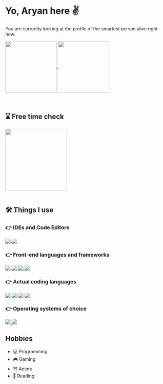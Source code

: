 # Yo, Aryan here ✌️

You are currently looking at the profile of the smartest person alive right now.

<p>
  <a href="https://github.com/anuraghazra/github-readme-stats">
    <img align="center" src="https://github-readme-stats.vercel.app/api?username=aryanjassal&show_icons=true&theme=tokyonight" style="height: 10rem;" />
  </a>
  <a href="https://github.com/anuraghazra/convoychat">
    <img align="center" src="https://github-readme-stats.vercel.app/api/top-langs/?username=aryanjassal&layout=compact&theme=tokyonight&langs_count=6" style="height: 10rem;" />
  </a>
</p>
<br>

## ⌛ Free time check
<a href="https://git.io/streak-stats">
  <img align="center" src="https://github-readme-streak-stats.herokuapp.com/?user=aryanjassal&theme=tokyonight" style="height: 12rem;" />
</a>
<br>
<br>

## 🛠️ Things I use
### 👉 IDEs and Code Editors
<p>
  <a href="https://github.com/tard916/programming-badges">
    <img align="center" src="https://img.shields.io/badge/NeoVim-%2357A143.svg?&style=for-the-badge&logo=neovim&logoColor=white" />
  </a>
  <a href="https://github.com/tard916/programming-badges">
    <img align="center" src="https://img.shields.io/badge/Visual%20Studio%20Code-0078d7.svg?style=for-the-badge&logo=visual-studio-code&logoColor=white" />
  </a>
</p>

### 👉 Front-end languages and frameworks
<p>
  <a href="https://github.com/tard916/programming-badges">
    <img align="center" src="https://img.shields.io/badge/html5-%23E34F26.svg?style=for-the-badge&logo=html5&logoColor=white" />
  </a>
  <a href="https://github.com/tard916/programming-badges">
    <img align="center" src="https://img.shields.io/badge/css3-%231572B6.svg?style=for-the-badge&logo=css3&logoColor=white" />
  </a>
  <a href="https://github.com/tard916/programming-badges">
    <img align="center" src="https://img.shields.io/badge/javascript-%23323330.svg?style=for-the-badge&logo=javascript&logoColor=%23F7DF1E" />
  </a>
  <a href="https://github.com/tard916/programming-badges">
    <img align="center" src="https://img.shields.io/badge/django-%23092E20.svg?style=for-the-badge&logo=django&logoColor=white" />
  </a>
</p>

### 👉 Actual coding languages
<p>
  <a href="https://github.com/tard916/programming-badges">
    <img align="center" src="https://img.shields.io/badge/c-%2300599C.svg?style=for-the-badge&logo=c&logoColor=white" />
  </a>
  <a href="https://github.com/tard916/programming-badges">
    <img align="center" src="https://img.shields.io/badge/c%23-%23239120.svg?style=for-the-badge&logo=c-sharp&logoColor=white" />
  </a>
  <a href="https://github.com/tard916/programming-badges">
    <img align="center" src="https://img.shields.io/badge/c++-%2300599C.svg?style=for-the-badge&logo=c%2B%2B&logoColor=white" />
  </a>
  <a href="https://github.com/tard916/programming-badges">
    <img align="center" src="https://img.shields.io/badge/python-3670A0?style=for-the-badge&logo=python&logoColor=ffdd54" />
  </a>
</p>

### 👉 Operating systems of choice
<p>
  <a href="https://github.com/tard916/programming-badges">
    <img src="https://img.shields.io/badge/Arch%20Linux-1793D1?logo=arch-linux&logoColor=fff&style=for-the-badge" />
  </a>
  <a href="https://github.com/tard916/programming-badges">
    <img src="https://img.shields.io/badge/Windows-0078D6?style=for-the-badge&logo=windows&logoColor=white" />
  </a>
</p>

## Hobbies
- 💻 Programming
- 🎮 Gaming
- ⛩️ Anime
- 📖 Reading
